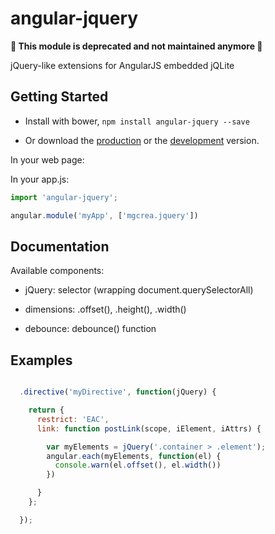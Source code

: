# angular-jquery

**🚧 This module is deprecated and not maintained anymore 🚧**

jQuery-like extensions for AngularJS embedded jQLite

## Getting Started

+ Install with bower, `npm install angular-jquery --save`

+ Or download the [production][min] or the [development][max] version.

[min]: https://raw.github.com/mgcrea/angular-jquery/master/dist/angular-jquery.min.js
[max]: https://raw.github.com/mgcrea/angular-jquery/master/dist/angular-jquery.js

In your web page:

In your app.js:

```js
import 'angular-jquery';

angular.module('myApp', ['mgcrea.jquery'])
```

## Documentation

Available components:

+ jQuery: selector (wrapping document.querySelectorAll)

+ dimensions: .offset(), .height(), .width()

+ debounce: debounce() function

## Examples

```js

  .directive('myDirective', function(jQuery) {

    return {
      restrict: 'EAC',
      link: function postLink(scope, iElement, iAttrs) {

        var myElements = jQuery('.container > .element');
        angular.each(myElements, function(el) {
          console.warn(el.offset(), el.width())
        })

      }
    };

  });
```
